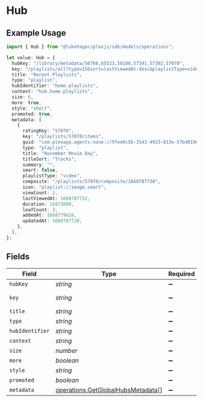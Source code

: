# Hub

## Example Usage

```typescript
import { Hub } from "@lukehagar/plexjs/sdk/models/operations";

let value: Hub = {
  hubKey: "/library/metadata/50768,65523,58188,57341,57302,57070",
  key: "/playlists/all?type=15&sort=lastViewedAt:desc&playlistType=video,audio",
  title: "Recent Playlists",
  type: "playlist",
  hubIdentifier: "home.playlists",
  context: "hub.home.playlists",
  size: 6,
  more: true,
  style: "shelf",
  promoted: true,
  metadata: [
    {
      ratingKey: "57070",
      key: "/playlists/57070/items",
      guid: "com.plexapp.agents.none://9fee6c5b-3143-4923-813e-57bd0190056c",
      type: "playlist",
      title: "November Movie Day",
      titleSort: "Tracks",
      summary: "",
      smart: false,
      playlistType: "video",
      composite: "/playlists/57070/composite/1668787730",
      icon: "playlist://image.smart",
      viewCount: 2,
      lastViewedAt: 1668787732,
      duration: 16873000,
      leafCount: 3,
      addedAt: 1668779618,
      updatedAt: 1668787730,
    },
  ],
};
```

## Fields

| Field                                                                                         | Type                                                                                          | Required                                                                                      | Description                                                                                   | Example                                                                                       |
| --------------------------------------------------------------------------------------------- | --------------------------------------------------------------------------------------------- | --------------------------------------------------------------------------------------------- | --------------------------------------------------------------------------------------------- | --------------------------------------------------------------------------------------------- |
| `hubKey`                                                                                      | *string*                                                                                      | :heavy_minus_sign:                                                                            | N/A                                                                                           | /library/metadata/50768,65523,58188,57341,57302,57070                                         |
| `key`                                                                                         | *string*                                                                                      | :heavy_minus_sign:                                                                            | N/A                                                                                           | /playlists/all?type=15&sort=lastViewedAt:desc&playlistType=video,audio                        |
| `title`                                                                                       | *string*                                                                                      | :heavy_minus_sign:                                                                            | N/A                                                                                           | Recent Playlists                                                                              |
| `type`                                                                                        | *string*                                                                                      | :heavy_minus_sign:                                                                            | N/A                                                                                           | playlist                                                                                      |
| `hubIdentifier`                                                                               | *string*                                                                                      | :heavy_minus_sign:                                                                            | N/A                                                                                           | home.playlists                                                                                |
| `context`                                                                                     | *string*                                                                                      | :heavy_minus_sign:                                                                            | N/A                                                                                           | hub.home.playlists                                                                            |
| `size`                                                                                        | *number*                                                                                      | :heavy_minus_sign:                                                                            | N/A                                                                                           | 6                                                                                             |
| `more`                                                                                        | *boolean*                                                                                     | :heavy_minus_sign:                                                                            | N/A                                                                                           | true                                                                                          |
| `style`                                                                                       | *string*                                                                                      | :heavy_minus_sign:                                                                            | N/A                                                                                           | shelf                                                                                         |
| `promoted`                                                                                    | *boolean*                                                                                     | :heavy_minus_sign:                                                                            | N/A                                                                                           | true                                                                                          |
| `metadata`                                                                                    | [operations.GetGlobalHubsMetadata](../../../sdk/models/operations/getglobalhubsmetadata.md)[] | :heavy_minus_sign:                                                                            | N/A                                                                                           |                                                                                               |